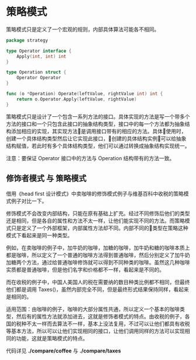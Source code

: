 # 策略模式

策略模式只是定义了一个宏观的规则，内部具体算法可能各不相同。

``` go
package strategy

type Operator interface {
	Apply(int, int) int
}

type Operation struct {
	Operator Operator
}

func (o *Operation) Operate(leftValue, rightValue int) int {
	return o.Operator.Apply(leftValue, rightValue)
}
```

策略模式只是设计了一个包含一系列方法的接口。具体实现的方法是写一个带多个方法的接口和一个只包含此接口的抽象结构类型，接口中的每一个方法都为抽象结构添加相应的实现，其实现方法是调用接口带有的相应的方法。具体使用时，创建一个具体结构类型然后让它实现此接口，创建的具体结构实例可以给抽象结构赋值，若此时有多个具体结构类型，他们可以通过转换成抽象结构实现统一。

注意：要保证 Operator 接口中的方法与 Operation 结构带有的方法一致。

## 修饰者模式 与 策略模式

借用《head first 设计模式》中卖咖啡的修饰模式例子与维基百科中收税的策略模式例子对比一下。

修饰模式不会改变内部结构，只能在原有基础上扩充。经过不同修饰后他们的类型还是相同，但是各自的属性和方法不太一样，让他们能实现不同的方法。而策略模式只是定义了一个外部框架，内部属性方法却不同。内部不同的类型在策略这种模式下看起来是同一种类型。

例如，在卖咖啡的例子中，加牛奶的咖啡，加糖的咖啡，加牛奶和糖的咖啡本质上都是咖啡，所以定义了一个普通的咖啡方法得到普通咖啡，然后分别定义了加牛奶加糖两个方法，通过给普通咖啡修饰就可以得到不同种类的咖啡。虽然这几种咖啡实质都是普通咖啡，但是他们名字和价格都不一样，看起来是不同的。

而在收税的例子中，中国人美国人的税在需要纳的数目种类比例都不相同，但最终他们都是调用 Taxes()，虽然内部完全不同，但是最终形式结果保持同样，看起来是相同的。

适用范围：由咖啡的例子，咖啡的大部分属性共通，所以定义一个基本的咖啡类型，然后有的属性方法就添加进去，这就是修饰者模式的特点。由收税的例子，各国的税种不太一样而去算法不一样，基本上没法复用，不过可以让他们都具有收税等基本方法，所以可以让他们实现相同的接口，让他们调用同样的方法可以实现相同的功能，这就是策略模式的特点。

代码详见 **./compare/coffee** 与 **./compare/taxes** 